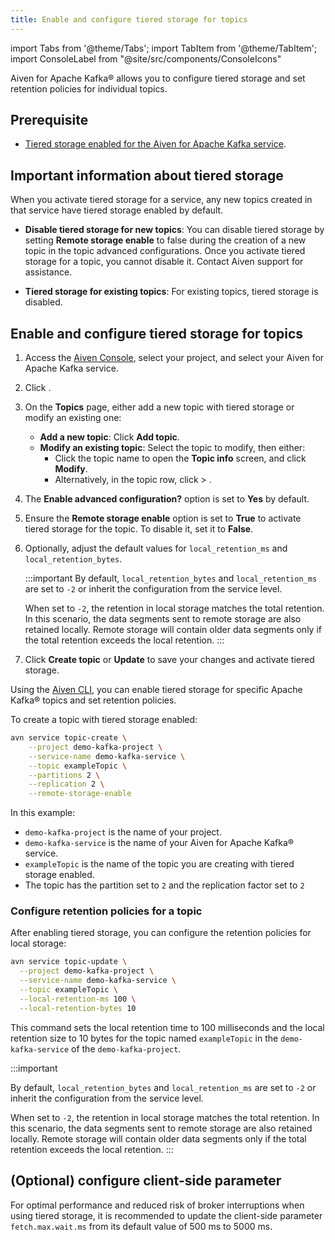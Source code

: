 ```yaml
---
title: Enable and configure tiered storage for topics
---
```


import Tabs from '@theme/Tabs';
import TabItem from '@theme/TabItem';
import ConsoleLabel from "@site/src/components/ConsoleIcons"


Aiven for Apache Kafka® allows you to configure tiered storage and set retention policies for individual topics.

## Prerequisite

- [Tiered storage enabled for the Aiven for Apache Kafka service](/docs/products/kafka/howto/enable-kafka-tiered-storage).

## Important information about tiered storage

When you activate tiered storage for a service, any new topics created in that service
have tiered storage enabled by default.

- **Disable tiered storage for new topics**: You can disable tiered storage by setting
  **Remote storage enable** to false during the creation of a new topic in the topic
  advanced configurations. Once you activate tiered storage for a topic, you cannot
  disable it. Contact Aiven support for assistance.

- **Tiered storage for existing topics**: For existing topics, tiered storage is disabled.

## Enable and configure tiered storage for topics

<Tabs groupId="setup">
<TabItem value="Console" label="Console" default>

1. Access the [Aiven Console](https://console.aiven.io/), select your project,
   and select your Aiven for Apache Kafka service.
1. Click <ConsoleLabel name="topics" />.

1. On the **Topics** page, either add a new topic with tiered storage or modify an
   existing one:
   - **Add a new topic**: Click **Add topic**.
   - **Modify an existing topic**: Select the topic to modify, then either:
     - Click the topic name to open the **Topic info** screen, and click **Modify**.
     - Alternatively, in the topic row, click <ConsoleLabel name="actions"/> >
       <ConsoleLabel name="Edit topic"/>.

1. The **Enable advanced configuration?** option is set to **Yes** by default.

1. Ensure the **Remote storage enable** option is set to **True** to activate tiered
   storage for the topic. To disable it, set it to **False**.

1. Optionally, adjust the default values for `local_retention_ms` and `local_retention_bytes`.

   :::important
   By default, `local_retention_bytes` and `local_retention_ms` are set to `-2` or
   inherit the configuration from the service level.

   When set to `-2`, the retention in local storage matches the total retention. In this
   scenario, the data segments sent to remote storage are also retained locally. Remote
   storage will contain older data segments only if the total retention exceeds the local retention.
   :::

1. Click **Create topic** or **Update** to save your changes and activate tiered storage.

</TabItem>
<TabItem value="CLI" label="CLI">

Using the [Aiven CLI](/docs/tools/cli), you can enable tiered storage for specific
Apache Kafka® topics and set retention policies.

To create a topic with tiered storage enabled:

```bash
avn service topic-create \
    --project demo-kafka-project \
    --service-name demo-kafka-service \
    --topic exampleTopic \
    --partitions 2 \
    --replication 2 \
    --remote-storage-enable
```

In this example:

- `demo-kafka-project` is the name of your project.
- `demo-kafka-service` is the name of your Aiven for Apache Kafka® service.
- `exampleTopic` is the name of the topic you are creating with tiered storage enabled.
- The topic has the partition set to `2` and the replication factor set to `2`

### Configure retention policies for a topic

After enabling tiered storage, you can configure the retention policies for local storage:

```bash
avn service topic-update \
  --project demo-kafka-project \
  --service-name demo-kafka-service \
  --topic exampleTopic \
  --local-retention-ms 100 \
  --local-retention-bytes 10
```

This command sets the local retention time to 100 milliseconds and the local retention
size to 10 bytes for the topic named `exampleTopic` in the `demo-kafka-service` of
the `demo-kafka-project`.

:::important

By default, `local_retention_bytes` and `local_retention_ms` are set to `-2` or
inherit the configuration from the service level.

When set to `-2`, the retention in local storage matches the total retention. In this
scenario, the data segments sent to remote storage are also retained locally. Remote
storage will contain older data segments only if the total retention exceeds the local
retention.
:::

</TabItem>
</Tabs>

## (Optional) configure client-side parameter

For optimal performance and reduced risk of broker interruptions when
using tiered storage, it is recommended to update the client-side
parameter `fetch.max.wait.ms` from its default value of 500 ms to 5000 ms.
